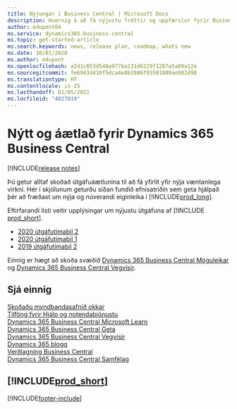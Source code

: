 ```yaml
---
title: Nýjungar í Business Central | Microsoft Docs
description: Hvernig á að fá nýjustu fréttir og uppfærslur fyrir Business Central.
author: edupont04
ms.service: dynamics365-business-central
ms.topic: get-started-article
ms.search.keywords: news, release plan, roadmap, whats new
ms.date: 10/01/2020
ms.author: edupont
ms.openlocfilehash: a2d1c053d540a977ba131d6229f1287a5a09a12e
ms.sourcegitcommit: fe6943d410f5dca4e8b2986f95501009ae982d98
ms.translationtype: HT
ms.contentlocale: is-IS
ms.lasthandoff: 01/05/2021
ms.locfileid: "4827019"
---
```

# <a name="new-and-planned-for-dynamics-365-business-central"></a>Nýtt og áætlað fyrir Dynamics 365 Business Central

[!INCLUDE[release notes](includes/release-notes.md)]

Þú getur alltaf skoðað útgáfuáætlunina til að fá yfirlit yfir nýja væntanlega virkni. Hér í skjölunum geturðu síðan fundið efnisatriðin sem geta hjálpað þér að fræðast um nýja og núverandi eiginleika í [!INCLUDE[prod_long](includes/prod_long.md)]. 

Eftirfarandi listi veitir upplýsingar um nýjustu útgáfuna af [!INCLUDE [prod_short](includes/prod_short.md)].  

* [2020 útgáfutímabil 2](/dynamics365-release-plan/2020wave2/smb/dynamics365-business-central/planned-features)  
* [2020 útgáfutímabil 1](/dynamics365-release-plan/2020wave1/dynamics365-business-central/planned-features)  
* [2019 útgáfutímabil 2](/dynamics365-release-plan/2019wave2/dynamics365-business-central/planned-features)  

Einnig er hægt að skoða svæðið [Dynamics 365 Business Central Möguleikar](https://dynamics.microsoft.com/business-central/capabilities/) og [Dynamics 365 Business Central Vegvísir](https://dynamics.microsoft.com/roadmap/business-central/).  

## <a name="see-also"></a>Sjá einnig

[Skoðaðu myndbandasafnið okkar](across-videos.md)  
[Tilföng fyrir Hjálp og notendaþjónustu](product-help-and-support.md)  
[Dynamics 365 Business Central Microsoft Learn](/learn/dynamics365/business-central?WT.mc_id=dyn365bc_landingpage-docs)  
[Dynamics 365 Business Central Geta](https://dynamics.microsoft.com/business-central/capabilities/)  
[Dynamics 365 Business Central Vegvísir](https://dynamics.microsoft.com/roadmap/business-central/)  
[Dynamics 365 blogg](https://cloudblogs.microsoft.com/dynamics365/it/product/business-central/)  
[Verðlagning Business Central](https://dynamics.microsoft.com/business-central/overview/#pricing)  
[Dynamics 365 Business Central Samfélag](https://community.dynamics.com/business/)

## [!INCLUDE[prod_short](includes/free_trial_md.md)]


[!INCLUDE[footer-include](includes/footer-banner.md)]